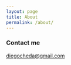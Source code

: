 ```yaml
---
layout: page
title: About
permalink: /about/
---
```


### Contact me

[diegocheda@gmail.com](mailto:diegocheda@gmail.com)
